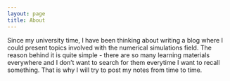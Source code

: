```yaml
---
layout: page
title: About
---
```


Since my university time, I have been thinking about writing a blog where I could present topics involved with the numerical simulations field. The reason behind it is quite simple - there are so many learning materials everywhere and I don’t want to search for them everytime I want to recall something. That is why I will try to post my notes from time to time.


